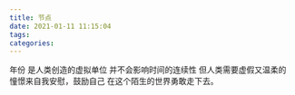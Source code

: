 ```yaml
---
title: 节点
date: 2021-01-11 11:15:04
tags:
categories:
---
```


年份
是人类创造的虚拟单位
并不会影响时间的连续性
但人类需要虚假又温柔的
憧憬来自我安慰，鼓励自己
在这个陌生的世界勇敢走下去。